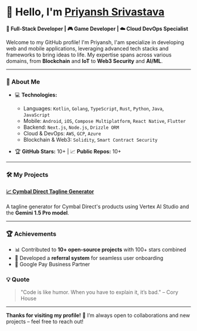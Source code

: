 # 👋 Hello, I'm [Priyansh Srivastava]()

**🚀 Full-Stack Developer | 🎮 Game Developer | ☁️ Cloud DevOps Specialist**

Welcome to my GitHub profile! I'm Priyansh, I'am specialize in developing web and mobile applications, leveraging advanced tech stacks and frameworks to bring ideas to life. My expertise spans across various domains, from **Blockchain** and **IoT** to **Web3 Security** and **AI/ML**.

---

### 🚀 About Me

- 💻 **Technologies:**  
  - Languages: `Kotlin`, `Golang`, `TypeScript`, `Rust`, `Python`, `Java`, `JavaScript`
  - Mobile: `Android`, `iOS`, `Compose Multiplatform`, `React Native`, `Flutter`
  - Backend: `Next.js`, `Node.js`, `Drizzle ORM`
  - Cloud & DevOps: `AWS`, `GCP`, `Azure`
  - Blockchain & Web3: `Solidity`, `Smart Contract Security`
  
- 🏆 **GitHub Stars:** 10+ | 📈 **Public Repos:** 10+

---

### 🛠️ My Projects
#### [📈 Cymbal Direct Tagline Generator](https://github.com/YourUsername/CymbalDirect-TaglineGenerator)
A tagline generator for Cymbal Direct's products using Vertex AI Studio and the **Gemini 1.5 Pro model**.

---

### 🏆 Achievements

- 📊 Contributed to **10+ open-source projects** with 100+ stars combined
- 👥 Developed a **referral system** for seamless user onboarding
- 📱 Google Pay Business Partner  

<!---

### 📫 Connect with Me

[![LinkedIn](https://img.shields.io/badge/-LinkedIn-blue?style=flat-square&logo=Linkedin&logoColor=white&link=https://www.linkedin.com/in/yourlinkedin)](https://www.linkedin.com/in/yourlinkedin)
[![YouTube](https://img.shields.io/badge/-YouTube-red?style=flat-square&logo=YouTube&logoColor=white&link=https://www.youtube.com/channel/yourchannel)](https://www.youtube.com/channel/yourchannel)
[![Twitter](https://img.shields.io/badge/-Twitter-blue?style=flat-square&logo=twitter&logoColor=white&link=https://twitter.com/yourusername)](https://twitter.com/yourusername)

------>

### 💡 Quote

> "Code is like humor. When you have to explain it, it’s bad." – Cory House

---

**Thanks for visiting my profile!** 🙏 I’m always open to collaborations and new projects – feel free to reach out!
